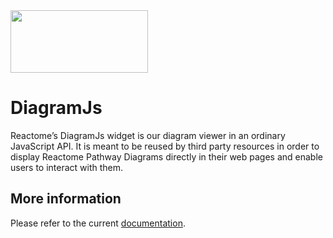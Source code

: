 <img src=https://cloud.githubusercontent.com/assets/6883670/22938783/bbef4474-f2d4-11e6-92a5-07c1a6964491.png width=220 height=100 />

# DiagramJs
Reactome’s DiagramJs widget is our diagram viewer in an ordinary JavaScript API. It is meant to be reused by third party resources in order to display Reactome Pathway Diagrams directly in their web pages and enable users to interact with them.

## More information

Please refer to the current [documentation](http://www.reactome.org/pages/documentation/developer-guide/diagram/diagram-js/).
